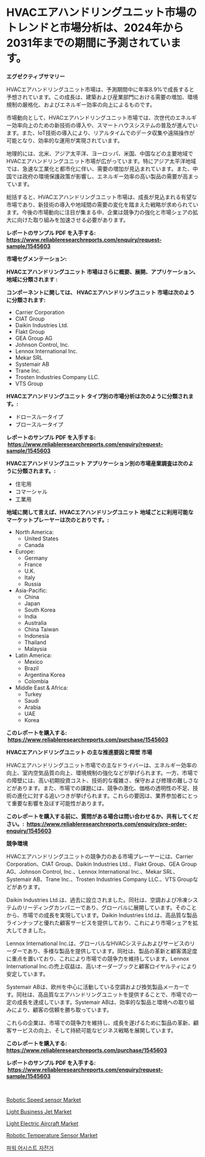 <p><h1>HVACエアハンドリングユニット市場のトレンドと市場分析は、2024年から2031年までの期間に予測されています。</h1></p><p><strong>エグゼクティブサマリー</strong></p>
<p><p>HVACエアハンドリングユニット市場は、予測期間中に年率8.9%で成長すると予想されています。この成長は、建築および産業部門における需要の増加、環境規制の厳格化、およびエネルギー効率の向上によるものです。</p><p>市場動向として、HVACエアハンドリングユニット市場では、次世代のエネルギー効率向上のための新技術の導入や、スマートハウスシステムの普及が進んでいます。また、IoT技術の導入により、リアルタイムでのデータ収集や遠隔操作が可能となり、効率的な運用が実現されています。</p><p>地理的には、北米、アジア太平洋、ヨーロッパ、米国、中国などの主要地域でHVACエアハンドリングユニット市場が広がっています。特にアジア太平洋地域では、急速な工業化と都市化に伴い、需要の増加が見込まれています。また、中国では政府の環境保護政策が影響し、エネルギー効率の高い製品の需要が高まっています。</p><p>総括すると、HVACエアハンドリングユニット市場は、成長が見込まれる有望な市場であり、新技術の導入や地域間の需要の変化を踏まえた戦略が求められています。今後の市場動向に注目が集まる中、企業は競争力の強化と市場シェアの拡大に向けた取り組みを加速させる必要があります。</p></p>
<p><strong>レポートのサンプル PDF を入手する: <a href="https://www.reliableresearchreports.com/enquiry/request-sample/1545603">https://www.reliableresearchreports.com/enquiry/request-sample/1545603</a></strong></p>
<p><strong>市場セグメンテーション:</strong></p>
<p><strong> HVACエアハンドリングユニット 市場はさらに概要、展開、アプリケーション、地域に分類されます :</strong></p>
<p><strong>コンポーネントに関しては、 HVACエアハンドリングユニット 市場は次のように分類されます: &nbsp;</strong></p>
<p><ul><li>Carrier Corporation</li><li>CIAT Group</li><li>Daikin Industries Ltd.</li><li>Flakt Group</li><li>GEA Group AG</li><li>Johnson Control, Inc.</li><li>Lennox International Inc.</li><li>Mekar SRL</li><li>Systemair AB</li><li>Trane Inc.</li><li>Trosten Industries Company LLC.</li><li>VTS Group</li></ul></p>
<p><strong> HVACエアハンドリングユニット タイプ別の市場分析は次のように分類されます。:</strong></p>
<p><ul><li>ドロースルータイプ</li><li>ブロースルータイプ</li></ul></p>
<p><strong>レポートのサンプル PDF を入手する: &nbsp;<a href="https://www.reliableresearchreports.com/enquiry/request-sample/1545603">https://www.reliableresearchreports.com/enquiry/request-sample/1545603</a></strong></p>
<p><strong> HVACエアハンドリングユニット アプリケーション別の市場産業調査は次のように分類されます。:</strong></p>
<p><ul><li>住宅用</li><li>コマーシャル</li><li>工業用</li></ul></p>
<p><strong>地域に関して言えば、HVACエアハンドリングユニット 地域ごとに利用可能なマーケットプレーヤーは次のとおりです。:</strong></p>
<p><ul>
    <li>
        North America:
        <ul>
            <li>United States</li>
            <li>Canada</li>
        </ul>
    </li>
    <li>
        Europe:
        <ul>
            <li>Germany</li>
            <li>France</li>
            <li>U.K.</li>
            <li>Italy</li>
            <li>Russia</li>
        </ul>
    </li>
    <li>
        Asia-Pacific:
        <ul>
            <li>China</li>
            <li>Japan</li>
            <li>South Korea</li>
            <li>India</li>
            <li>Australia</li>
            <li>China Taiwan</li>
            <li>Indonesia</li>
            <li>Thailand</li>
            <li>Malaysia</li>
        </ul>
    </li>
    <li>
        Latin America:
        <ul>
            <li>Mexico</li>
            <li>Brazil</li>
            <li>Argentina Korea</li>
            <li>Colombia</li>
        </ul>
    </li>
    <li>
        Middle East & Africa:
        <ul>
            <li>Turkey</li>
            <li>Saudi</li>
            <li>Arabia</li>
            <li>UAE</li>
            <li>Korea</li>
        </ul>
    </li>
    </ul></p>
<p><strong>このレポートを購入する: &nbsp;<a href="https://www.reliableresearchreports.com/purchase/1545603">https://www.reliableresearchreports.com/purchase/1545603</a></strong></p>
<p><strong>HVACエアハンドリングユニット の主な推進要因と障壁 市場</strong></p>
<p><p>HVACエアハンドリングユニット市場での主なドライバーは、エネルギー効率の向上、室内空気品質の向上、環境規制の強化などが挙げられます。一方、市場での障壁には、高い初期投資コスト、技術的な複雑さ、保守および修理の難しさなどがあります。また、市場での課題には、競争の激化、価格の透明性の不足、技術の進化に対する追いつきが挙げられます。これらの要因は、業界参加者にとって重要な影響を及ぼす可能性があります。</p></p>
<p><strong>このレポートを購入する前に、質問がある場合は問い合わせるか、共有してください。:&nbsp; <a href="https://www.reliableresearchreports.com/enquiry/pre-order-enquiry/1545603">https://www.reliableresearchreports.com/enquiry/pre-order-enquiry/1545603</a></strong></p>
<p><strong>競争環境</strong></p>
<p><p>HVACエアハンドリングユニットの競争力のある市場プレーヤーには、Carrier Corporation、CIAT Group、Daikin Industries Ltd.、Flakt Group、GEA Group AG、Johnson Control, Inc.、Lennox International Inc.、Mekar SRL、Systemair AB、Trane Inc.、Trosten Industries Company LLC.、VTS Groupなどがあります。</p><p>Daikin Industries Ltd.は、過去に設立されました。同社は、空調および冷凍システムのリーディングカンパニーであり、グローバルに展開しています。そのことから、市場での成長を実現しています。Daikin Industries Ltd.は、高品質な製品ラインナップと優れた顧客サービスを提供しており、これにより市場シェアを拡大してきました。</p><p>Lennox International Inc.は、グローバルなHVACシステムおよびサービスのリーダーであり、多様な製品を提供しています。同社は、製品の革新と顧客満足度に重点を置いており、これにより市場での競争力を維持しています。Lennox International Inc.の売上収益は、高いオーダーブックと顧客ロイヤルティにより安定しています。</p><p>Systemair ABは、欧州を中心に活動している空調および換気製品メーカーです。同社は、高品質なエアハンドリングユニットを提供することで、市場での一定の成長を達成しています。Systemair ABは、効率的な製品と環境への取り組みにより、顧客の信頼を勝ち取っています。</p><p>これらの企業は、市場での競争力を維持し、成長を遂げるために製品の革新、顧客サービスの向上、そして持続可能なビジネス戦略を展開しています。</p></p>
<p><strong>このレポートを購入する: &nbsp; <a href="https://www.reliableresearchreports.com/purchase/1545603">https://www.reliableresearchreports.com/purchase/1545603</a></strong></p>
<p><strong>レポートのサンプル PDF を入手する: &nbsp;<a href="https://www.reliableresearchreports.com/enquiry/request-sample/1545603">https://www.reliableresearchreports.com/enquiry/request-sample/1545603</a></strong><strong></strong></p>
<p>&nbsp;</p>
<p><p><a href="https://github.com/guneycigdem35/Market-Research-Report-List-2/blob/main/robotic-speed-sensor-market.md">Robotic Speed sensor Market</a></p><p><a href="https://issuu.com/reportprime-2/docs/light-business-jet-market-size-2030.pptx">Light Business Jet Market</a></p><p><a href="https://issuu.com/reportprime-2/docs/light-electric-aircraft-market-size-2030.pptx">Light Electric Aircraft Market</a></p><p><a href="https://github.com/Paul14Anderson63/Market-Research-Report-List-3/blob/main/robotic-temperature-sensor-market.md">Robotic Temperature Sensor Market</a></p><p><a href="https://github.com/Hubertstyenger6685/Market-Research-Report-List-1/blob/main/817078112036.md">파워 어시스트 자전거</a></p></p>